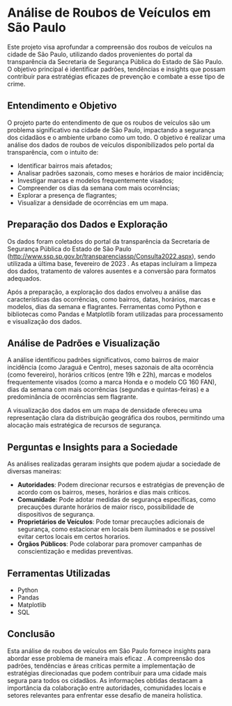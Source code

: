 # Análise de Roubos de Veículos em São Paulo

Este projeto visa aprofundar a compreensão dos roubos de veículos na cidade de São Paulo, utilizando dados provenientes do portal da transparência da Secretaria de Segurança Pública do Estado de São Paulo. O objetivo principal é identificar padrões, tendências e insights que possam contribuir para estratégias eficazes de prevenção e combate a esse tipo de crime.

## Entendimento e Objetivo

O projeto parte do entendimento de que os roubos de veículos são um problema significativo na cidade de São Paulo, impactando a segurança dos cidadãos e o ambiente urbano como um todo. O objetivo é realizar uma análise dos dados de roubos de veículos disponibilizados pelo portal da transparência, com o intuito de:

- Identificar bairros mais afetados;
- Analisar padrões sazonais, como meses e horários de maior incidência;
- Investigar marcas e modelos frequentemente visados;
- Compreender os dias da semana com mais ocorrências;
- Explorar a presença de flagrantes;
- Visualizar a densidade de ocorrências em um mapa.

## Preparação dos Dados e Exploração

Os dados foram coletados do portal da transparência da Secretaria de Segurança Pública do Estado de São Paulo (http://www.ssp.sp.gov.br/transparenciassp/Consulta2022.aspx), sendo utilizada a última base, fevereiro de 2023 . As etapas incluíram a limpeza dos dados, tratamento de valores ausentes e a conversão para formatos adequados.

Após a preparação, a exploração dos dados envolveu a análise das características das ocorrências, como bairros, datas, horários, marcas e modelos, dias da semana e flagrantes. Ferramentas como Python e bibliotecas como Pandas e Matplotlib foram utilizadas para processamento e visualização dos dados.

## Análise de Padrões e Visualização

A análise identificou padrões significativos, como bairros de maior incidência (como Jaraguá e Centro), meses sazonais de alta ocorrência (como fevereiro), horários críticos (entre 19h e 22h), marcas e modelos frequentemente visados (como a marca Honda e o modelo CG 160 FAN), dias da semana com mais ocorrências (segundas e quintas-feiras) e a predominância de ocorrências sem flagrante.

A visualização dos dados em um mapa de densidade ofereceu uma representação clara da distribuição geográfica dos roubos, permitindo uma alocação mais estratégica de recursos de segurança.

## Perguntas e Insights para a Sociedade

As análises realizadas geraram insights que podem ajudar a sociedade de diversas maneiras:

- **Autoridades**: Podem direcionar recursos e estratégias de prevenção de acordo com os bairros, meses, horários e dias mais críticos.
- **Comunidade**: Pode adotar medidas de segurança específicas, como precauções durante horários de maior risco, possibilidade de dispositivos de segurança.
- **Proprietários de Veículos**: Pode tomar precauções adicionais de segurança, como estacionar em locais bem iluminados e se possivel evitar certos locais em certos horarios.
- **Órgãos Públicos**: Pode colaborar para promover campanhas de conscientização e medidas preventivas.

## Ferramentas Utilizadas

- Python
- Pandas
- Matplotlib
- SQL

## Conclusão

Esta análise de roubos de veículos em São Paulo fornece insights para abordar esse problema de maneira mais eficaz . A compreensão dos padrões, tendências e áreas críticas permite a implementação de estratégias direcionadas que podem contribuir para uma cidade mais segura para todos os cidadãos. As informações obtidas destacam a importância da colaboração entre autoridades, comunidades locais e setores relevantes para enfrentar esse desafio de maneira holística.


